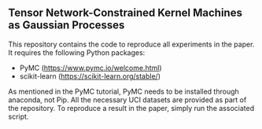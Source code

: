 ## Tensor Network-Constrained Kernel Machines as Gaussian Processes

This repository contains the code to reproduce all experiments in the paper.
It requires the following Python packages:
- PyMC (https://www.pymc.io/welcome.html)
- scikit-learn (https://scikit-learn.org/stable/)

As mentioned in the PyMC tutorial, PyMC needs to be installed through anaconda, not Pip.
All the necessary UCI datasets are provided as part of the repository.
To reproduce a result in the paper, simply run the associated script.
